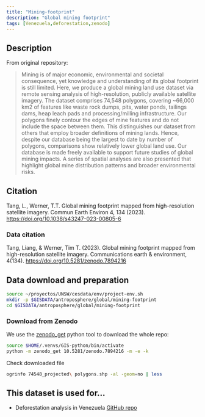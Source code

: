 ```yaml
---
title: "Mining-footprint"
description: "Global mining footprint"
tags: [Venezuela,deforestation,zenodo]
---
```


## Description

From original repository:

> Mining is of major economic, environmental and societal consequence, yet  knowledge and understanding of its global footprint is still limited. Here, we produce a global mining land use dataset via remote sensing analysis of high-resolution, publicly available satellite imagery. The dataset comprises 74,548 polygons, covering ~66,000 km2 of features like waste rock dumps, pits, water ponds, tailings dams, heap leach pads and processing/milling infrastructure. Our polygons finely contour the edges of mine features and do not include the space between them. This distinguishes our dataset from others that employ broader definitions of mining lands. Hence, despite our database being the largest to date by number of polygons, comparisons show relatively lower global land use. Our database is made freely available to support future studies of global mining impacts. A series of spatial analyses are also presented that highlight global mine distribution patterns and broader environmental risks.

## Citation
Tang, L., Werner, T.T. Global mining footprint mapped from high-resolution satellite imagery. Commun Earth Environ 4, 134 (2023). https://doi.org/10.1038/s43247-023-00805-6

### Data citation
Tang, Liang, & Werner, Tim T. (2023). Global mining footprint mapped from high-resolution satellite imagery. Communications earth & environment, 4(134). https://doi.org/10.5281/zenodo.7894216


## Data download and preparation


```sh
source ~/proyectos/UNSW/cesdata/env/project-env.sh
mkdir -p $GISDATA/antroposphere/global/mining-footprint
cd $GISDATA/antroposphere/global/mining-footprint
```

### Download from Zenodo

We use the [zenodo_get](https://gitlab.com/dvolgyes/zenodo_get) python tool to download the whole repo:

```sh
source $HOME/.venvs/GIS-python/bin/activate
python -m zenodo_get 10.5281/zenodo.7894216 -m -e -k
```

Check downloaded file

```sh
ogrinfo 74548_projected\ polygons.shp -al -geom=no | less
```

## This dataset is used for...

- Deforestation analysis in Venezuela [GitHub repo](https://github.com/NeoMapas/datos-deforestacion-venezuela)